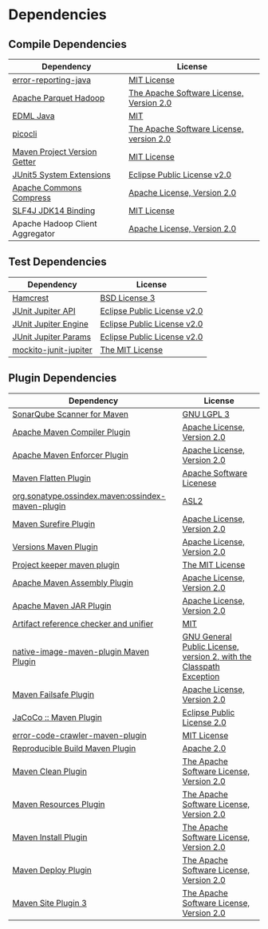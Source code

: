 <!-- @formatter:off -->
# Dependencies

## Compile Dependencies

| Dependency                        | License                                       |
| --------------------------------- | --------------------------------------------- |
| [error-reporting-java][0]         | [MIT License][1]                              |
| [Apache Parquet Hadoop][2]        | [The Apache Software License, Version 2.0][3] |
| [EDML Java][4]                    | [MIT][5]                                      |
| [picocli][6]                      | [The Apache Software License, version 2.0][3] |
| [Maven Project Version Getter][7] | [MIT License][8]                              |
| [JUnit5 System Extensions][9]     | [Eclipse Public License v2.0][10]             |
| [Apache Commons Compress][11]     | [Apache License, Version 2.0][12]             |
| [SLF4J JDK14 Binding][13]         | [MIT License][14]                             |
| Apache Hadoop Client Aggregator   | [Apache License, Version 2.0][12]             |

## Test Dependencies

| Dependency                  | License                           |
| --------------------------- | --------------------------------- |
| [Hamcrest][15]              | [BSD License 3][16]               |
| [JUnit Jupiter API][17]     | [Eclipse Public License v2.0][18] |
| [JUnit Jupiter Engine][17]  | [Eclipse Public License v2.0][18] |
| [JUnit Jupiter Params][17]  | [Eclipse Public License v2.0][18] |
| [mockito-junit-jupiter][19] | [The MIT License][20]             |

## Plugin Dependencies

| Dependency                                              | License                                                                   |
| ------------------------------------------------------- | ------------------------------------------------------------------------- |
| [SonarQube Scanner for Maven][21]                       | [GNU LGPL 3][22]                                                          |
| [Apache Maven Compiler Plugin][23]                      | [Apache License, Version 2.0][12]                                         |
| [Apache Maven Enforcer Plugin][24]                      | [Apache License, Version 2.0][12]                                         |
| [Maven Flatten Plugin][25]                              | [Apache Software Licenese][3]                                             |
| [org.sonatype.ossindex.maven:ossindex-maven-plugin][26] | [ASL2][3]                                                                 |
| [Maven Surefire Plugin][27]                             | [Apache License, Version 2.0][12]                                         |
| [Versions Maven Plugin][28]                             | [Apache License, Version 2.0][12]                                         |
| [Project keeper maven plugin][29]                       | [The MIT License][30]                                                     |
| [Apache Maven Assembly Plugin][31]                      | [Apache License, Version 2.0][12]                                         |
| [Apache Maven JAR Plugin][32]                           | [Apache License, Version 2.0][12]                                         |
| [Artifact reference checker and unifier][33]            | [MIT][5]                                                                  |
| [native-image-maven-plugin Maven Plugin][34]            | [GNU General Public License, version 2, with the Classpath Exception][35] |
| [Maven Failsafe Plugin][36]                             | [Apache License, Version 2.0][12]                                         |
| [JaCoCo :: Maven Plugin][37]                            | [Eclipse Public License 2.0][38]                                          |
| [error-code-crawler-maven-plugin][39]                   | [MIT License][40]                                                         |
| [Reproducible Build Maven Plugin][41]                   | [Apache 2.0][3]                                                           |
| [Maven Clean Plugin][42]                                | [The Apache Software License, Version 2.0][3]                             |
| [Maven Resources Plugin][43]                            | [The Apache Software License, Version 2.0][3]                             |
| [Maven Install Plugin][44]                              | [The Apache Software License, Version 2.0][3]                             |
| [Maven Deploy Plugin][45]                               | [The Apache Software License, Version 2.0][3]                             |
| [Maven Site Plugin 3][46]                               | [The Apache Software License, Version 2.0][3]                             |

[0]: https://github.com/exasol/error-reporting-java/
[1]: https://github.com/exasol/error-reporting-java/blob/main/LICENSE
[2]: https://parquet.apache.org
[3]: http://www.apache.org/licenses/LICENSE-2.0.txt
[4]: https://github.com/exasol/edml-java/
[5]: https://opensource.org/licenses/MIT
[6]: http://picocli.info
[7]: https://github.com/exasol/maven-project-version-getter/
[8]: https://github.com/exasol/maven-project-version-getter/blob/main/LICENSE
[9]: https://github.com/itsallcode/junit5-system-extensions
[10]: http://www.eclipse.org/legal/epl-v20.html
[11]: https://commons.apache.org/proper/commons-compress/
[12]: https://www.apache.org/licenses/LICENSE-2.0.txt
[13]: http://www.slf4j.org
[14]: http://www.opensource.org/licenses/mit-license.php
[15]: http://hamcrest.org/JavaHamcrest/
[16]: http://opensource.org/licenses/BSD-3-Clause
[17]: https://junit.org/junit5/
[18]: https://www.eclipse.org/legal/epl-v20.html
[19]: https://github.com/mockito/mockito
[20]: https://github.com/mockito/mockito/blob/main/LICENSE
[21]: http://sonarsource.github.io/sonar-scanner-maven/
[22]: http://www.gnu.org/licenses/lgpl.txt
[23]: https://maven.apache.org/plugins/maven-compiler-plugin/
[24]: https://maven.apache.org/enforcer/maven-enforcer-plugin/
[25]: https://www.mojohaus.org/flatten-maven-plugin/
[26]: https://sonatype.github.io/ossindex-maven/maven-plugin/
[27]: https://maven.apache.org/surefire/maven-surefire-plugin/
[28]: http://www.mojohaus.org/versions-maven-plugin/
[29]: https://github.com/exasol/project-keeper/
[30]: https://github.com/exasol/project-keeper/blob/main/LICENSE
[31]: https://maven.apache.org/plugins/maven-assembly-plugin/
[32]: https://maven.apache.org/plugins/maven-jar-plugin/
[33]: https://github.com/exasol/artifact-reference-checker-maven-plugin
[34]: https://github.com/oracle/graal/tree/master/substratevm
[35]: http://openjdk.java.net/legal/gplv2+ce.html
[36]: https://maven.apache.org/surefire/maven-failsafe-plugin/
[37]: https://www.jacoco.org/jacoco/trunk/doc/maven.html
[38]: https://www.eclipse.org/legal/epl-2.0/
[39]: https://github.com/exasol/error-code-crawler-maven-plugin/
[40]: https://github.com/exasol/error-code-crawler-maven-plugin/blob/main/LICENSE
[41]: http://zlika.github.io/reproducible-build-maven-plugin
[42]: http://maven.apache.org/plugins/maven-clean-plugin/
[43]: http://maven.apache.org/plugins/maven-resources-plugin/
[44]: http://maven.apache.org/plugins/maven-install-plugin/
[45]: http://maven.apache.org/plugins/maven-deploy-plugin/
[46]: http://maven.apache.org/plugins/maven-site-plugin/
